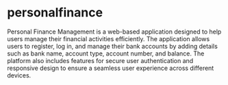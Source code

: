 # personalfinance
 Personal Finance Management is a web-based application designed to help users manage their financial activities efficiently. The application allows users to register, log in, and manage their bank accounts by adding details such as bank name, account type, account number, and balance. The platform also includes features for secure user authentication and responsive design to ensure a seamless user experience across different devices.
